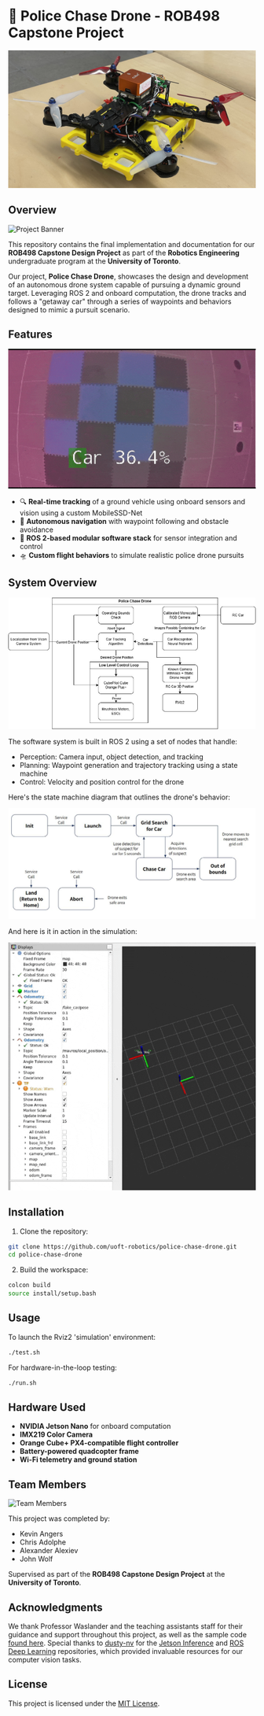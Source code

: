 # 🚁 Police Chase Drone - ROB498 Capstone Project

![Drone Photo](readme_images/drone_photo.jpg)

## Overview

![Project Banner](readme_images/drone_in_action.gif)

This repository contains the final implementation and documentation for our **ROB498 Capstone Design Project** as part of the **Robotics Engineering** undergraduate program at the **University of Toronto**.

Our project, **Police Chase Drone**, showcases the design and development of an autonomous drone system capable of pursuing a dynamic ground target. Leveraging ROS 2 and onboard computation, the drone tracks and follows a "getaway car" through a series of waypoints and behaviors designed to mimic a pursuit scenario.

## Features

![MobileSSD-Net in Action](readme_images/detectnet.gif)

- 🔍 **Real-time tracking** of a ground vehicle using onboard sensors and vision using a custom MobileSSD-Net
- 🧠 **Autonomous navigation** with waypoint following and obstacle avoidance
- 📡 **ROS 2-based modular software stack** for sensor integration and control
- 🛸 **Custom flight behaviors** to simulate realistic police drone pursuits

## System Overview

![Functional Analysis](readme_images/functional_analysis.jpg)

The software system is built in ROS 2 using a set of nodes that handle:

- Perception: Camera input, object detection, and tracking
- Planning: Waypoint generation and trajectory tracking using a state machine
- Control: Velocity and position control for the drone

Here's the state machine diagram that outlines the drone's behavior:

![State Machine](readme_images/state_machine.jpg)

And here is it in action in the simulation:

![State Machine in Action](readme_images/sim.gif)


## Installation

1. Clone the repository:
```bash
git clone https://github.com/uoft-robotics/police-chase-drone.git
cd police-chase-drone
```

2. Build the workspace:
```bash
colcon build
source install/setup.bash
```

## Usage

To launch the Rviz2 'simulation' environment:
```bash
./test.sh
```

For hardware-in-the-loop testing:
```bash
./run.sh
```

## Hardware Used

* **NVIDIA Jetson Nano** for onboard computation
* **IMX219 Color Camera**
* **Orange Cube+ PX4-compatible flight controller**
* **Battery-powered quadcopter frame**
* **Wi-Fi telemetry and ground station**

## Team Members

![Team Members](readme_images/team.jpg)

This project was completed by:

* Kevin Angers
* Chris Adolphe
* Alexander Alexiev
* John Wolf

Supervised as part of the **ROB498 Capstone Design Project** at the **University of Toronto**.

## Acknowledgments

We thank Professor Waslander and the teaching assistants staff for their guidance and support throughout this project, as well as the sample code [found here](https://github.com/utiasSTARS/ROB498-flight).
Special thanks to [dusty-nv](https://github.com/dusty-nv) for the [Jetson Inference](https://github.com/dusty-nv/jetson-inference) and [ROS Deep Learning](https://github.com/dusty-nv/ros_deep_learning) repositories, which provided invaluable resources for our computer vision tasks.

## License

This project is licensed under the [MIT License](LICENSE).
